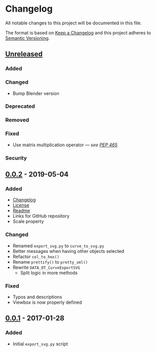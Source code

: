 # Changelog

All notable changes to this project will be documented in this file.

The format is based on [Keep a Changelog](http://keepachangelog.com/en/1.0.0/)
and this project adheres to [Semantic Versioning](http://semver.org/spec/v2.0.0.html).


## [Unreleased]

### Added

### Changed
- Bump Blender version

### Deprecated

### Removed

### Fixed
- Use matrix multiplication operator — _see [PEP 465]_

### Security


## [0.0.2] - 2019-05-04

### Added
- [Changelog](CHANGELOG.md)
- [License](LICENSE)
- [Readme](README.md)
- Links for GitHub repository
- Scale property

### Changed
- Renamed `export_svg.py` to `curve_to_svg.py`
- Better messages when having other objects selected
- Refactor `col_to_hex()`
- Rename `prettify()` to `pretty_xml()`
- Rewrite `DATA_OT_CurveExportSVG`
  - Split logic in more methods

### Fixed
- Typos and descriptions
- Viewbox is now properly defined


## [0.0.1] - 2017-01-28

### Added
- Initial `export_svg.py` script


[Unreleased]: https://github.com/aryelgois/blender-curve-to-svg/compare/v0.0.2...develop
[0.0.2]: https://github.com/aryelgois/blender-curve-to-svg/compare/v0.0.1...v0.0.2
[0.0.1]: https://github.com/aryelgois/blender-curve-to-svg/releases/tag/v0.0.1

[PEP 465]: https://www.python.org/dev/peps/pep-0465/
